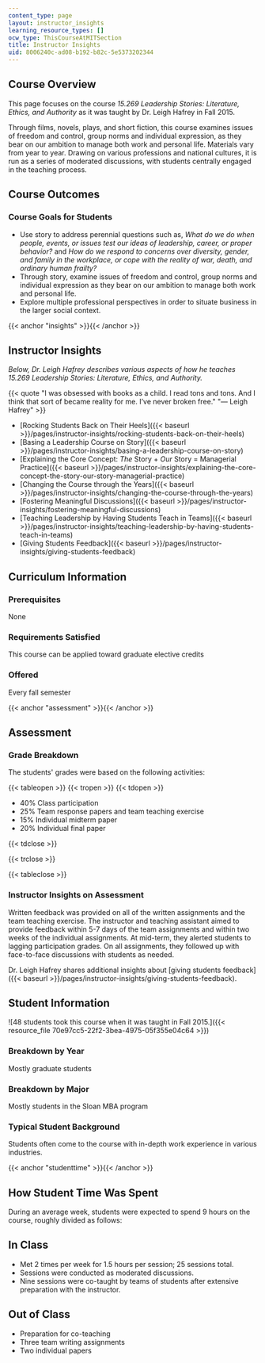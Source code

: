 ```yaml
---
content_type: page
layout: instructor_insights
learning_resource_types: []
ocw_type: ThisCourseAtMITSection
title: Instructor Insights
uid: 8006240c-ad08-b192-b82c-5e5373202344
---
```


Course Overview
---------------

This page focuses on the course _15.269 Leadership Stories: Literature, Ethics, and Authority_ as it was taught by Dr. Leigh Hafrey in Fall 2015.

Through films, novels, plays, and short fiction, this course examines issues of freedom and control, group norms and individual expression, as they bear on our ambition to manage both work and personal life. Materials vary from year to year. Drawing on various professions and national cultures, it is run as a series of moderated discussions, with students centrally engaged in the teaching process.

Course Outcomes
---------------

### Course Goals for Students

*   Use story to address perennial questions such as, _What do we do when people, events, or issues test our ideas of leadership, career, or proper behavior?_ and _How do we respond to concerns over diversity, gender, and family in the workplace, or cope with the reality of war, death, and ordinary human frailty?_
*   Through story, examine issues of freedom and control, group norms and individual expression as they bear on our ambition to manage both work and personal life.
*   Explore multiple professional perspectives in order to situate business in the larger social context.

{{< anchor "insights" >}}{{< /anchor >}}

Instructor Insights
-------------------

_Below, Dr. Leigh Hafrey describes various aspects of how he teaches 15.269 Leadership Stories: Literature, Ethics, and Authority._

{{< quote "I was obsessed with books as a child. I read tons and tons. And I think that sort of became reality for me. I’ve never broken free." "— Leigh Hafrey" >}}

*   [Rocking Students Back on Their Heels]({{< baseurl >}}/pages/instructor-insights/rocking-students-back-on-their-heels)
*   [Basing a Leadership Course on Story]({{< baseurl >}}/pages/instructor-insights/basing-a-leadership-course-on-story)
*   [Explaining the Core Concept: _The_ Story + _Our_ Story = Managerial Practice]({{< baseurl >}}/pages/instructor-insights/explaining-the-core-concept-the-story-our-story-managerial-practice)
*   [Changing the Course through the Years]({{< baseurl >}}/pages/instructor-insights/changing-the-course-through-the-years)
*   [Fostering Meaningful Discussions]({{< baseurl >}}/pages/instructor-insights/fostering-meaningful-discussions)
*   [Teaching Leadership by Having Students Teach in Teams]({{< baseurl >}}/pages/instructor-insights/teaching-leadership-by-having-students-teach-in-teams)
*   [Giving Students Feedback]({{< baseurl >}}/pages/instructor-insights/giving-students-feedback)

Curriculum Information
----------------------

### Prerequisites

None

### Requirements Satisfied

This course can be applied toward graduate elective credits

### Offered

Every fall semester

{{< anchor "assessment" >}}{{< /anchor >}}

Assessment
----------

### Grade Breakdown

The students' grades were based on the following activities:

{{< tableopen >}}
{{< tropen >}}
{{< tdopen >}}
- 40% Class participation
- 25% Team response papers and team teaching exercise
- 15% Individual midterm paper
- 20% Individual final paper

{{< tdclose >}}

{{< trclose >}}

{{< tableclose >}}

### Instructor Insights on Assessment

Written feedback was provided on all of the written assignments and the team teaching exercise. The instructor and teaching assistant aimed to provide feedback within 5-7 days of the team assignments and within two weeks of the individual assignments. At mid-term, they alerted students to lagging participation grades. On all assignments, they followed up with face-to-face discussions with students as needed.

Dr. Leigh Hafrey shares additional insights about [giving students feedback]({{< baseurl >}}/pages/instructor-insights/giving-students-feedback).

Student Information
-------------------

![48 students took this course when it was taught in Fall 2015.]({{< resource_file 70e97cc5-22f2-3bea-4975-05f355e04c64 >}})

### Breakdown by Year

Mostly graduate students

### Breakdown by Major

Mostly students in the Sloan MBA program

### Typical Student Background

Students often come to the course with in-depth work experience in various industries.

{{< anchor "studenttime" >}}{{< /anchor >}}

How Student Time Was Spent
--------------------------

During an average week, students were expected to spend 9 hours on the course, roughly divided as follows:

In Class
--------

*   Met 2 times per week for 1.5 hours per session; 25 sessions total.
*   Sessions were conducted as moderated discussions.
*   Nine sessions were co-taught by teams of students after extensive preparation with the instructor.

Out of Class
------------

*   Preparation for co-teaching
*   Three team writing assignments
*   Two individual papers